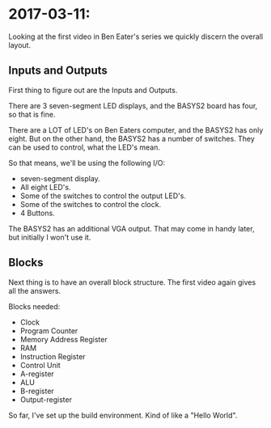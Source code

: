 # 2017-03-11:

Looking at the first video in Ben Eater's series we quickly discern the overall
layout.

## Inputs and Outputs
First thing to figure out are the Inputs and Outputs.

There are 3 seven-segment LED displays, and the BASYS2 board has four, so that
is fine.

There are a LOT of LED's on Ben Eaters computer, and the BASYS2 has only eight.
But on the other hand, the BASYS2 has a number of switches. They can be used to
control, what the LED's mean.

So that means, we'll be using the following I/O:
* seven-segment display.
* All eight LED's.
* Some of the switches to control the output LED's.
* Some of the switches to control the clock.
* 4 Buttons.

The BASYS2 has an additional VGA output. That may come in handy later, but
initially I won't use it.

## Blocks
Next thing is to have an overall block structure. The first video again gives
all the answers.

Blocks needed:
* Clock
* Program Counter
* Memory Address Register
* RAM
* Instruction Register
* Control Unit
* A-register
* ALU
* B-register
* Output-register

So far, I've set up the build environment. Kind of like a "Hello World".
